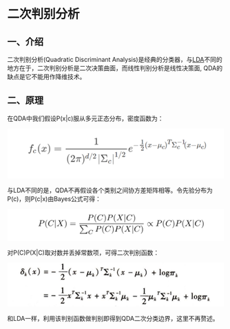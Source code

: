 # 二次判别分析
## 一、介绍
二次判别分析(Quadratic Discriminant Analysis)是经典的分类器，与[LDA](LDA.md)不同的地方在于，二次判别分析是二次决策曲面，而线性判别分析是线性决策面,
QDA的缺点是它不能用作降维技术。

## 二、原理

在QDA中我们假设P(x|c)服从多元正态分布，密度函数为：

![P(X|C)](../resources/LDA/prob/likelihood.png)

与LDA不同的是，QDA不再假设各个类别之间协方差矩阵相等。令先验分布为P(c)，则P(c|x)由Bayes公式可得：

![P(C|X)](../resources/LDA/prob/bayes.png)

对P(C)P(X|C)取对数并丢掉常数项，可得二次判别函数：

![Discrimilant-function](../resources/QDA/discrimilant_function.png)

和LDA一样，利用该判别函数做判别即得到QDA二次分类边界，这里不再赘述。